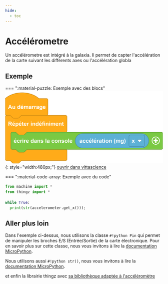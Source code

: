 ```yaml
---
hide:
  - toc
---
```

# Accélérometre

Un accélérometre est intégré à la  galaxia. Il permet de capter l'accélération de la carte suivant les différents axes ou l'accélération globla

## Exemple

=== ":material-puzzle: Exemple avec des blocs"
    ![Blocs capteur](accelerometer.png){: style="width:480px;"}
    [ouvrir dans vittascience](https://fr.vittascience.com/galaxia/?link=645e2e1ac5860&toolbox=scratch&mode=blocks&embed=1)

=== ":material-code-array: Exemple avec du code"

``` python
from machine import *
from thingz import *

while True:
  print(str(accelerometer.get_x()));

```

    
## Aller plus loin

Dans l'exemple ci-dessus, nous utilisons la classe `#!python Pin` qui permet de manipuler les broches E/S (Entrée/Sortie) de la carte électronique. Pour en savoir plus sur cette classe, nous vous invitons à lire la [documentation MicroPython](https://docs.micropython.org/en/latest/library/machine.Pin.html?highlight=analog#machine.Pin.ANALOG).

Nous utilisons aussi `#!python str()`, nous vous invitons à lire la [documentation MicroPython](https://www.micropython.fr/reference/03.builtin/str/).

et enfin la librairie thingz avec [sa bibliothèque adaptée à l'accéléromètre](../thingz/thingz_accelerometer.md)

